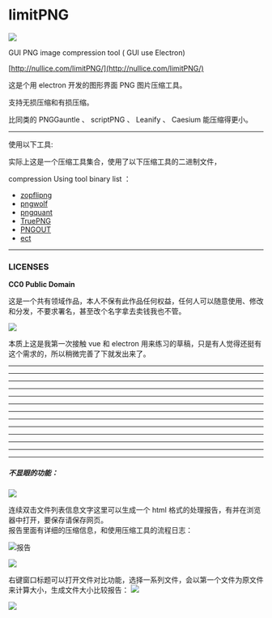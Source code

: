 # limitPNG
![](http://ww1.sinaimg.cn/large/c35419f1gw1f4qbtocnx4g20ch0cj1kx.gif)

GUI PNG image compression tool ( GUI use Electron)

[http://nullice.com/limitPNG/](http://nullice.com/limitPNG/)

这是个用 electron 开发的图形界面 PNG 图片压缩工具。

支持无损压缩和有损压缩。

比同类的 PNGGauntle 、 scriptPNG 、 Leanify 、 Caesium  能压缩得更小。


---- 



使用以下工具:

实际上这是一个压缩工具集合，使用了以下压缩工具的二进制文件，

compression Using tool binary list ：
- [zopflipng](https://github.com/google/zopfli)
- [pngwolf](http://bjoern.hoehrmann.de/pngwolf/)
- [pngquant](https://pngquant.org/)
- [TruePNG](http://x128.ho.ua/pngutils.html)
- [PNGOUT](http://advsys.net/ken/utils.htm#pngout)
- [ect](http://css-ig.net/)

---- 
### LICENSES
**CC0 Public Domain**

这是一个共有领域作品，本人不保有此作品任何权益，任何人可以随意使用、修改和分发，不要求署名，甚至改个名字拿去卖钱我也不管。

[![](http://ww3.sinaimg.cn/large/c35419f1gw1f4qhrttrtqj202g00v742.jpg)](http://creativecommons.org/publicdomain/zero/1.0)

本质上这是我第一次接触 vue 和 electron 用来练习的草稿，只是有人觉得还挺有这个需求的，所以稍微完善了下就发出来了。


-----------

-----------

-----------

-----------

-----------

-----------

-----------

-----------

-----------

-----------

-----------

-----------

-----------

##### 不显眼的功能：

![](http://ww4.sinaimg.cn/large/c35419f1gw1f4qkb9h82yj205k02edfn.jpg)

连续双击文件列表信息文字这里可以生成一个 html 格式的处理报告，有并在浏览器中打开，要保存请保存网页。  
报告里面有详细的压缩信息，和使用压缩工具的流程日志：

![报告](http://ww3.sinaimg.cn/large/c35419f1gw1f4qkeragasj20zm09wdme.jpg)




![](http://ww2.sinaimg.cn/large/c35419f1gw1f4qkg4wfowj203d00o741.jpg)

右键窗口标题可以打开文件对比功能，选择一系列文件，会以第一个文件为原文件来计算大小，生成文件大小比较报告：
![](http://ww3.sinaimg.cn/large/c35419f1gw1f4qki0eadzj20j90akgo0.jpg)

![](http://ww2.sinaimg.cn/large/c35419f1gw1f4qklh0qa5j20lu079wgz.jpg)





